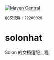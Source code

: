 [![Maven Central](https://img.shields.io/maven-central/v/org.noear/solonhat-parent.svg)](https://search.maven.org/search?q=g:org.noear%20AND%20solonhat)

` QQ交流群：22200020 `


# solonhat

Solon 的文档适配工程
